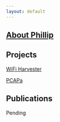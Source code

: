```yaml
---
layout: default
---
```


## [About Phillip](./about-Phillip.md)

## Projects

[WiFi Harvester](https://github.com/gaterunner341/wifiHarvester)

[PCAPa](https://github.com/gaterunner341/PCAPa)

## Publications

Pending
